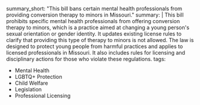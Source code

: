 summary_short: "This bill bans certain mental health professionals from providing conversion therapy to minors in Missouri."
summary: |
  This bill prohibits specific mental health professionals from offering conversion therapy to minors, which is a practice aimed at changing a young person's sexual orientation or gender identity. It updates existing license rules to clarify that providing this type of therapy to minors is not allowed. The law is designed to protect young people from harmful practices and applies to licensed professionals in Missouri. It also includes rules for licensing and disciplinary actions for those who violate these regulations.
tags:
  - Mental Health
  - LGBTQ+ Protection
  - Child Welfare
  - Legislation
  - Professional Licensing
